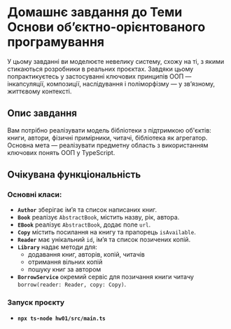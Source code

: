 # Домашнє завдання до Теми Основи об’єктно-орієнтованого програмування

У цьому завданні ви моделюєте невелику систему, схожу на ті, з якими стикаються розробники в реальних проєктах. Завдяки цьому попрактикуєтесь у застосуванні ключових принципів ООП — інкапсуляції, композиції, наслідування і поліморфізму — у зв’язному, життєвому контексті.

## Опис завдання

Вам потрібно реалізувати модель бібліотеки з підтримкою об'єктів: книги, автори, фізичні примірники, читачі, бібліотека як агрегатор. Основна мета — реалізувати предметну область з використанням ключових понять ООП у TypeScript.

## Очікувана функціональність

### Основні класи:

- **`Author`** зберігає ім’я та список написаних книг.
- **`Book`** реалізує `AbstractBook`, містить назву, рік, автора.
- **`EBook`** реалізує `AbstractBook`, додає поле `url`.
- **`Copy`** містить посилання на книгу та прапорець `isAvailable`.
- **`Reader`** має унікальний `id`, ім’я та список позичених копій.
- **`Library`** надає методи для:
  - додавання книг, авторів, копій, читачів
  - отримання вільних копій
  - пошуку книг за автором
- **`BorrowService`** окремий сервіс для позичання книги читачу `borrow(reader: Reader, copy: Copy)`.


### Запуск проєкту

- **`npx ts-node hw01/src/main.ts`**